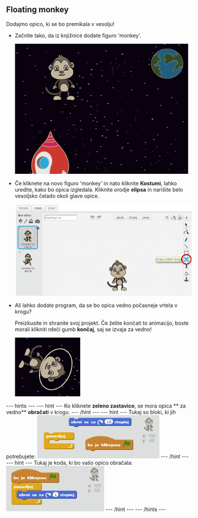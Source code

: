 ## Floating monkey

Dodajmo opico, ki se bo premikala v vesolju!

+ Začnite tako, da iz knjižnice dodate figuro 'monkey'.
    
    ![Dodajanje figure 'monkey'](images/space-monkey-sprite.png)

+ Če kliknete na novo figuro 'monkey' in nato kliknite **Kostumi**, lahko uredite, kako bo opica izgledala. Kliknite orodje **elipsa** in narišite belo vesoljsko čelado okoli glave opice.
    
    ![Čelada opice](images/space-monkey-edit.png)

+ Ali lahko dodate program, da se bo opica vedno počasneje vrtela v krogu?
    
    Preizkusite in shranite svoj projekt. Če želite končati to animacijo, boste morali klikniti rdeči gumb **končaj**, saj se izvaja za vedno!
    
    ![Bloki za obračanje opice](images/space-spin-test.png)

\--- hints \--- \--- hint \--- Ko kliknete **zeleno zastavico**, se mora opica ** za vedno** **obračati** v krogu. \--- /hint \--- \--- hint \--- Tukaj so bloki, ki jih potrebujete: ![Blocks for a spinning monkey](images/space-spin-blocks.png) \--- /hint \--- \--- hint \--- Tukaj je koda, ki bo vašo opico obračala: ![Code for a spinning monkey](images/space-spin-code.png) \--- /hint \--- \--- /hints \---